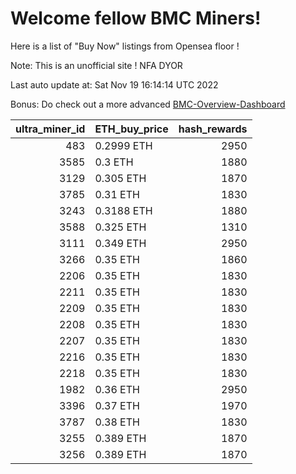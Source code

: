 # Welcome fellow BMC Miners!
Here is a list of "Buy Now" listings from Opensea floor !

Note: This is an unofficial site ! NFA DYOR

Last auto update at: Sat Nov 19 16:14:14 UTC 2022

Bonus: Do check out a more advanced [BMC-Overview-Dashboard](https://dune.com/defifunk/BMC-Overview-Dashboard)


|   ultra_miner_id | ETH_buy_price   |   hash_rewards |
|-----------------:|:----------------|---------------:|
|              483 | 0.2999 ETH      |           2950 |
|             3585 | 0.3 ETH         |           1880 |
|             3129 | 0.305 ETH       |           1870 |
|             3785 | 0.31 ETH        |           1830 |
|             3243 | 0.3188 ETH      |           1880 |
|             3588 | 0.325 ETH       |           1310 |
|             3111 | 0.349 ETH       |           2950 |
|             3266 | 0.35 ETH        |           1860 |
|             2206 | 0.35 ETH        |           1830 |
|             2211 | 0.35 ETH        |           1830 |
|             2209 | 0.35 ETH        |           1830 |
|             2208 | 0.35 ETH        |           1830 |
|             2207 | 0.35 ETH        |           1830 |
|             2216 | 0.35 ETH        |           1830 |
|             2218 | 0.35 ETH        |           1830 |
|             1982 | 0.36 ETH        |           2950 |
|             3396 | 0.37 ETH        |           1970 |
|             3787 | 0.38 ETH        |           1830 |
|             3255 | 0.389 ETH       |           1870 |
|             3256 | 0.389 ETH       |           1870 |